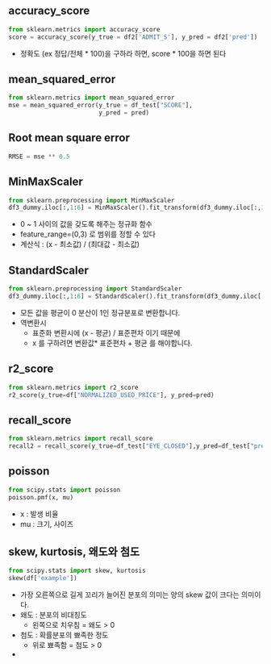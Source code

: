 ## accuracy_score
```python
from sklearn.metrics import accuracy_score
score = accuracy_score(y_true = df2['ADMIT_S'], y_pred = df2['pred'])
```
- 정확도 (ex 정답/전체 * 100)을 구하라 하면, score * 100을 하면 된다

## mean_squared_error
```python
from sklearn.metrics import mean_squared_error
mse = mean_squared_error(y_true = df_test["SCORE"],
                         y_pred = pred)
```

## Root mean square error
```python
RMSE = mse ** 0.5
```

## MinMaxScaler
```python
from sklearn.preprocessing import MinMaxScaler
df3_dummy.iloc[:,1:6] = MinMaxScaler().fit_transform(df3_dummy.iloc[:,1:6])
```
- 0 ~ 1 사이의 값을 갖도록 해주는 정규화 함수
- feature_range=(0,3) 로 범위를 정할 수 있다
- 계산식 : (x - 최소값) / (최대값 - 최소값)
  
## StandardScaler
```python
from sklearn.preprocessing import StandardScaler
df3_dummy.iloc[:,1:6] = StandardScaler().fit_transform(df3_dummy.iloc[:,1:6])
```
- 모든 값을 평균이 0 분산이 1인 정규분포로 변환합니다.
- 역변환시
  - 표준화 변환시에 (x - 평균) / 표준편차 이기 때문에 
  - x 를 구하려면 변환값* 표준편차 + 평균 를 해야합니다.

## r2_score
```python
from sklearn.metrics import r2_score
r2_score(y_true=df["NORMALIZED_USED_PRICE"], y_pred=pred)
```

## recall_score
```python
from sklearn.metrics import recall_score
recall2 = recall_score(y_true=df_test["EYE_CLOSED"],y_pred=df_test["pred"])
```

## poisson
```python
from scipy.stats import poisson
poisson.pmf(x, mu)
```
- x : 발생 비율
- mu : 크기, 사이즈

## skew, kurtosis, 왜도와 첨도
```python
from scipy.stats import skew, kurtosis
skew(df['example'])
```
- 가장 오른쪽으로 길게 꼬리가 늘어진 분포의 의미는
양의 skew 값이 크다는 의미이다.
- 왜도 : 분포의 비대칭도
  - 왼쪽으로 치우침 = 왜도 > 0
- 첨도 : 확률분포의 뾰족한 정도
  - 위로 뾰족함 = 첨도 > 0   
- 
